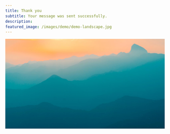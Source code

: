```yaml
---
title: Thank you
subtitle: Your message was sent successfully.
description:
featured_image: /images/demo/demo-landscape.jpg
---
```


![](/images/demo/demo-landscape.jpg)
